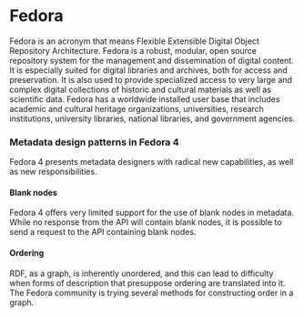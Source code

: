 # Fedora

Fedora is an acronym that means Flexible Extensible Digital Object Repository Architecture. Fedora is a robust, modular, open source repository system for the management and dissemination of digital content. It is especially suited for digital libraries and archives, both for access and preservation. It is also used to provide specialized access to very large and complex digital collections of historic and cultural materials as well as scientific data. Fedora has a worldwide installed user base that includes academic and cultural heritage organizations, universities, research institutions, university libraries, national libraries, and government agencies. 

### Metadata design patterns in Fedora 4

Fedora 4 presents metadata designers with radical new capabilities, as well as new responsibilities.

#### Blank nodes

Fedora 4 offers very limited support for the use of blank nodes in metadata. While no response from the API will contain blank nodes, it is possible to send a request to the API containing blank nodes.

#### Ordering

RDF, as a graph, is inherently unordered, and this can lead to difficulty when forms of description that presuppose ordering are translated into it. The Fedora community is trying several methods for constructing order in a graph.







